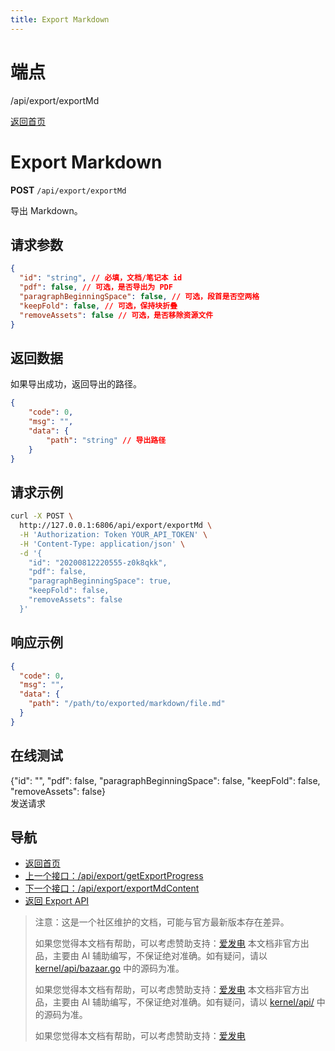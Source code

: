 ```yaml
---
title: Export Markdown
---
```

# 端点

/api/export/exportMd

[返回首页](../index.html)

# Export Markdown

**POST** `/api/export/exportMd`

导出 Markdown。

## 请求参数

```json
{
  "id": "string", // 必填，文档/笔记本 id
  "pdf": false, // 可选，是否导出为 PDF
  "paragraphBeginningSpace": false, // 可选，段首是否空两格
  "keepFold": false, // 可选，保持块折叠
  "removeAssets": false // 可选，是否移除资源文件
}
```

## 返回数据

如果导出成功，返回导出的路径。

```json
{
    "code": 0,
    "msg": "",
    "data": {
        "path": "string" // 导出路径
    }
}
```

## 请求示例

```bash
curl -X POST \
  http://127.0.0.1:6806/api/export/exportMd \
  -H 'Authorization: Token YOUR_API_TOKEN' \
  -H 'Content-Type: application/json' \
  -d '{
    "id": "20200812220555-z0k8qkk",
    "pdf": false,
    "paragraphBeginningSpace": true,
    "keepFold": false,
    "removeAssets": false
  }'
```

## 响应示例

```json
{
  "code": 0,
  "msg": "",
  "data": {
    "path": "/path/to/exported/markdown/file.md"
  }
}
```

## 在线测试

  
  
  
{"id": "", "pdf": false, "paragraphBeginningSpace": false, "keepFold": false, "removeAssets": false}  
发送请求

## 导航

-   [返回首页](../index.html)
-   [上一个接口：/api/export/getExportProgress](getExportProgress.html)
-   [下一个接口：/api/export/exportMdContent](exportMdContent.html)
-   [返回 Export API](../pages/export.html)

> 注意：这是一个社区维护的文档，可能与官方最新版本存在差异。
> 
> 如果您觉得本文档有帮助，可以考虑赞助支持：[爱发电](https://afdian.com/a/leolee9086?tab=feed)
> 本文档非官方出品，主要由 AI 辅助编写，不保证绝对准确。如有疑问，请以 [kernel/api/bazaar.go](https://github.com/siyuan-note/siyuan/blob/master/kernel/api/bazaar.go) 中的源码为准。
> 
> 如果您觉得本文档有帮助，可以考虑赞助支持：[爱发电](https://afdian.com/a/leolee9086?tab=feed)
> 本文档非官方出品，主要由 AI 辅助编写，不保证绝对准确。如有疑问，请以 [kernel/api/](https://github.com/siyuan-note/siyuan/blob/master/kernel/api/) 中的源码为准。
> 
> 如果您觉得本文档有帮助，可以考虑赞助支持：[爱发电](https://afdian.com/a/leolee9086?tab=feed)
